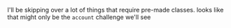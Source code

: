 I'll be skipping over a lot of things that require pre-made classes.
looks like that might only be the `account` challenge we'll see